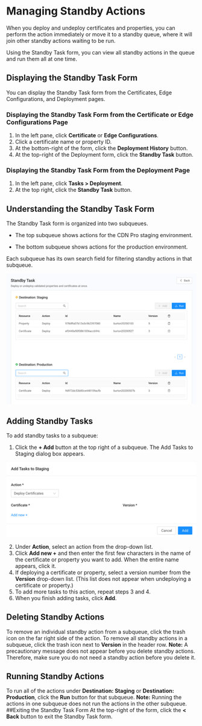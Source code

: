 # Managing Standby Actions

When you deploy and undeploy certificates and properties, you can perform  the action immediately or move it to a standby queue, where it will join other standby actions waiting to be run.

Using the Standby Task form, you can view all standby actions in the queue and run them all at one time.

## Displaying the Standby Task Form
You can display the Standby Task form from the Certificates, Edge Configurations, and Deployment pages.

### Displaying the Standby Task Form from the Certificate or Edge Configurations Page

1. In the left pane, click **Certificate** or **Edge Configurations**.
2. Click a certificate name or property ID.
3. At the bottom-right of the form, click the **Deployment History** button.
4. At the top-right of the Deployment form, click the **Standby Task** button.<p>

### Displaying the Standby Task Form from the Deployment Page

1. In the left pane, click **Tasks > Deployment**.
2. At the top right, click the **Standby Task** button.

## Understanding the Standby Task Form

The Standby Task form is organized into two subqueues.<ul><li>The top subqueue shows actions for the CDN Pro staging environment.</ul></li><ul><li>The bottom subqueue shows actions for the production environment.</ul></li>Each subqueue has its own search field for filtering standby actions in that subqueue.

<p align=center><img src="/docs/resources/images/standby_tasks.png" alt="create new cert button menu" width="900"></p>

## Adding Standby Tasks
To add standby tasks to a subqueue:
1. Click the **+ Add** button at the top right of a subqueue. The Add Tasks to Staging dialog box appears.

<p align=center><img src="/docs/resources/images/adding_tasks_to_staging.png" alt="create new cert button menu" width="900"></p>

2. Under **Action**, select an action from the drop-down list.
3. Click **Add new +** and then enter the first few characters in the name of the certificate or property you want to add. When the entire name appears, click it.
4. If deploying a certificate or property, select a version number from the **Version** drop-down list. (This list does not appear when undeploying a certificate or property.)
5. To add more tasks to this action, repeat steps 3 and 4.
6. When you finish adding tasks, click **Add**.

## Deleting Standby Actions
To remove an individual standby action from a subqueue, click the trash icon on the far right side of the action. To remove all standby actions in a subqueue, click the trash icon next to **Version** in the header row.
**Note:** A precautionary message does not appear before you delete standby actions. Therefore, make sure you do not need a standby action before you delete it.
## Running Standby Actions
To run all of the actions under **Destination: Staging** or **Destination: Production**, click the **Run** button for that subqueue. 
**Note:** Running the actions in one subqueue does not run the actions in the other subqueue.
##Exiting the Standby Task Form
At the top-right of the form, click the **< Back** button to exit the Standby Task form.